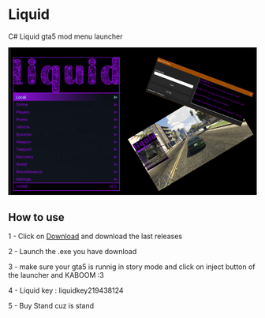 # Liquid
 C# Liquid gta5 mod menu launcher
<p align="center">
  <img width="" height="" src="https://github.com/BiscuiTheHobkin/Liquid/blob/main/Resources/Banner.png">
</p>

 ## How to use

 1 - Click on [Download](https://github.com/BiscuiTheHobkin/Liquid/releases) and download the last releases

 2 - Launch the .exe you have download 

 3 - make sure your gta5 is runnig in story mode and click on inject button of the launcher and KABOOM :3

 4 - Liquid key : liquidkey219438124

5 - Buy Stand cuz is stand
